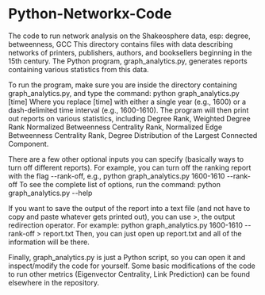 # Python-Networkx-Code
The code to run network analysis on the Shakeosphere data, esp: degree, betweenness, GCC
This directory contains files with data describing networks of printers,
publishers, authors, and booksellers beginning in the 15th century. The
Python program, graph_analytics.py, generates reports containing various
statistics from this data.

To run the program, make sure you are inside the directory containing
graph_analytics.py, and type the command:
python graph_analytics.py [time]
Where you replace [time] with either a single year (e.g., 1600) or a
dash-delimited time interval (e.g., 1600-1610).  The program will then
print out reports on various statistics, including Degree Rank, Weighted Degree Rank
Normalized Betweenness Centrality Rank, Normalized Edge Betweenness Centrality Rank,
Degree Distribution of the Largest Connected Component.

There are a few other optional inputs you can specify (basically ways to
turn off different reports).  For example, you can turn off the ranking
report with the flag --rank-off, e.g.,
python graph_analytics.py 1600-1610 --rank-off
To see the complete list of options, run the command:
python graph_analytics.py --help

If you want to save the output of the report into a text file (and not
have to copy and paste whatever gets printed out), you can use >, the
output redirection operator.  For example:
python graph_analytics.py 1600-1610 --rank-off > report.txt
Then, you can just open up report.txt and all of the information will be
there.

Finally, graph_analytics.py is just a Python script, so you can open it
and inspect/modify the code for yourself. Some basic modifications of the 
code to run other metrics (Eigenvector Centrality, Link Prediction) can
be found elsewhere in the repository. 
